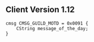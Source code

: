 ## Client Version 1.12

```rust,ignore
cmsg CMSG_GUILD_MOTD = 0x0091 {
    CString message_of_the_day;    
}

```
